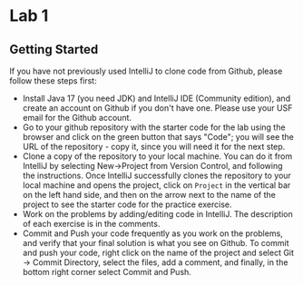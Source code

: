 # Lab 1
## Getting Started
If you have not previously used IntelliJ to clone code from Github, please follow these steps first:
- Install Java 17 (you need JDK) and IntelliJ IDE (Community edition), and create an account on Github if you don't have one. Please use your USF email for the Github account.
- Go to your github repository with the starter code for the lab using the browser and click on the green button that says "Code"; you will see the URL of the repository - copy it, since you will need it for the next step.
- Clone a copy of the repository to your local machine. You can do it from IntelliJ by selecting New->Project from Version Control, and following the instructions. Once IntelliJ successfully clones the repository to your local machine and opens the project, click on `Project` in the vertical bar on the left hand side, and then on the arrow next to the name of the project to see the starter code for the practice exercise. 
- Work on the problems by adding/editing code in IntelliJ. The description of each exercise is in the comments.
- Commit and Push your code frequently as you work on the problems, and verify that your final solution is what you see on Github.  To commit and push your code, right click on the name of the project and select Git -> Commit Directory, select the files, add a comment, and finally, in the bottom right corner select Commit and Push.
